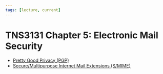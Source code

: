 ```yaml
---
tags: [lecture, current]
---
```


# TNS3131 Chapter 5: Electronic Mail Security

- [Pretty Good Privacy (PGP)](202210312227.md)
- [Secure/Multipurpose Internet Mail Extensions (S/MIME)](202211012139.md)
